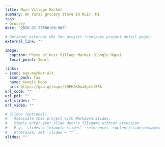```yaml
---
title: Muir Village Market
summary: An rural grocery store in Muir, MI
tags:
- Grocery
date: "2020-07-23T00:00:00Z"

# Optional external URL for project (replaces project detail page).
external_link: ""

image:
  caption: Photo of Muir Village Market (Google Maps)
  focal_point: Smart

links:
- icon: map-marker-alt
  icon_pack: fas
  name: Google Maps
  url: https://goo.gl/maps/XDPHAKDoa6pxti5EA
url_code: ""
url_pdf: ""
url_slides: ""
url_video: ""

# Slides (optional).
#   Associate this project with Markdown slides.
#   Simply enter your slide deck's filename without extension.
#   E.g. `slides = "example-slides"` references `content/slides/example-slides.md`.
#   Otherwise, set `slides = ""`.
slides: ""
---
```


